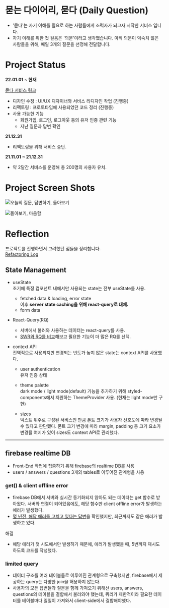 # 묻는 다이어리, 묻다 (Daily Question)

- '묻다'는 자기 이해를 필요로 하는 사람들에게 조력자가 되고자 시작한 서비스 입니다.
- 자기 이해를 위한 첫 걸음은 '의문'이라고 생각했습니다. 아직 의문이 익숙치 않은 사람들을 위해, 매일 3개의 질문을 선정해 전달합니다.

# Project Status

**22.01.01 ~ 현재**

[묻다 서비스 링크](https://daily-question.netlify.app/)

- 디자인 수정 : UI/UX 디자이너와 서비스 리디자인 작업 (진행중)
- 리팩토링 : 프로토타입에 사용되었던 코드 정리 (진행중)
- 사용 가능한 기능
  - 회원가입, 로그인, 로그아웃 등의 유저 인증 관련 기능
  - 지난 질문과 답변 확인

**21.12.31**

- 리팩토링을 위해 서비스 중단.

**21.11.01 ~ 21.12.31**

- 약 2달간 서비스를 운영해 총 200명의 사용자 유치.

# Project Screen Shots

![오늘의 질문, 답변하기, 돌아보기](https://user-images.githubusercontent.com/22267559/155836476-eeae2ef1-d27e-4a34-aa04-d7b644844b35.png)

![돌아보기, 마음함](https://user-images.githubusercontent.com/22267559/155836474-dd08ccb4-eef5-4fbb-9205-ce1ead6d7afc.png)

# Reflection

프로젝트를 진행하면서 고려했던 점들을 정리합니다.  
[Refactoring Log](https://github.com/YoonHoJeong/daily-question/blob/master/refactoring-log.md)

## State Management

- useState  
  초기에 특정 컴포넌트 내에서만 사용되는 state는 전부 useState를 사용.
  - fetched data & loading, error state  
    이후 **server state caching을 위해 react-query로 대체.**
  - form data
- React-Query(RQ)

  - 서버에서 불러와 사용하는 데이터는 react-query를 사용.
  - [SWR와 RQ를 비교](https://quartz-colony-7d8.notion.site/React-Query-vs-SWR-Comparison-8b2699aaec8545498354046e9ec3a018)해보고 필요한 기능이 더 많은 RQ를 선택.

- context API  
  전역적으로 사용되지만 변경되는 빈도가 높지 않은 state는 context API를 사용했다.

  - user authentication  
    유저 인증 상태

  - theme palette  
    dark mode / light mode(default) 기능을 추가하기 위해 styled-components에서 지원하는 ThemeProvider 사용. (현재는 light mode만 구현)

  - sizes  
    텍스트 위주로 구성된 서비스인 만큼 폰트 크기가 사용자 선호도에 따라 변경될 수 있다고 판단했다. 폰트 크기 변경에 따라 margin, padding 등 크기 요소가 변경될 여지가 있어 sizes도 context API로 관리했다.

---

## firebase realtime DB

- Front-End 작업에 집중하기 위해 firebase의 realtime DB를 사용
- users / answers / questions 3개의 tables로 이루어진 관계형을 사용

### get() & client offline error

- firebase DB에서 서버와 실시간 동기화되지 않아도 되는 데이터는 get 함수로 받아왔다. 서버와 연결이 되어있음에도, 해당 함수만 client offline error가 발생하는 에러가 발생했다.
- [몇 년전, 해당 에러를 고치고 있다는 답변](https://stackoverflow.com/questions/46602889/firebase-cloud-firestore-throws-client-is-offline)을 확인했지만, 최근까지도 같은 에러가 발생하고 있다.

해결

- 해당 에러가 첫 시도에서만 발생하기 때문에, 에러가 발생했을 때, 5번까지 재시도하도록 코드를 작성했다.

### limited query

- 데이터 구조를 여러 테이블들로 이루어진 관계형으로 구축했지만, firebase에서 제공하는 query는 다양한 join을 허용하지 않는다.
- 사용자의 모든 답변들과 질문을 함께 가져오기 위해선 users, answers, questions의 테이블을 결합해서 불러와야 했는데, 쿼리가 제한적이라 필요한 데이터를 테이블마다 일일이 가져와서 client-side에서 결합해야했다.
